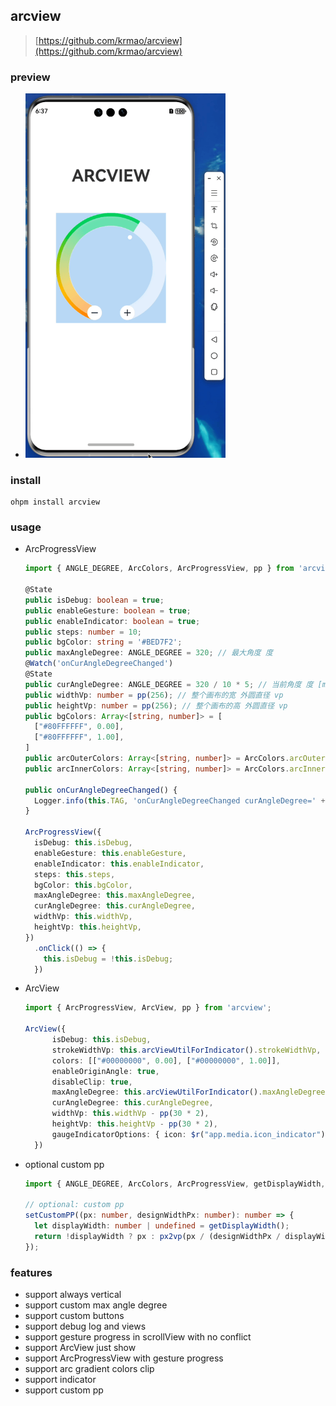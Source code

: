 ## arcview

> [https://github.com/krmao/arcview](https://github.com/krmao/arcview)

### preview

- <img src="priview/preview.gif" width="320" alt="preview.gif"/>

### install

```shell
ohpm install arcview
```

### usage

- ArcProgressView
    ```typescript
    import { ANGLE_DEGREE, ArcColors, ArcProgressView, pp } from 'arcview';

    @State
    public isDebug: boolean = true;
    public enableGesture: boolean = true;
    public enableIndicator: boolean = true;
    public steps: number = 10;
    public bgColor: string = '#BED7F2';
    public maxAngleDegree: ANGLE_DEGREE = 320; // 最大角度 度
    @Watch('onCurAngleDegreeChanged')
    @State
    public curAngleDegree: ANGLE_DEGREE = 320 / 10 * 5; // 当前角度 度 [minAngleDegree, maxAngleDegree]
    public widthVp: number = pp(256); // 整个画布的宽 外圆直径 vp
    public heightVp: number = pp(256); // 整个画布的高 外圆直径 vp
    public bgColors: Array<[string, number]> = [
      ["#80FFFFFF", 0.00],
      ["#80FFFFFF", 1.00],
    ]
    public arcOuterColors: Array<[string, number]> = ArcColors.arcOuterColors;
    public arcInnerColors: Array<[string, number]> = ArcColors.arcInnerColors;
  
    public onCurAngleDegreeChanged() {
      Logger.info(this.TAG, 'onCurAngleDegreeChanged curAngleDegree=' + this.curAngleDegree);
    }
  
    ArcProgressView({
      isDebug: this.isDebug,
      enableGesture: this.enableGesture,
      enableIndicator: this.enableIndicator,
      steps: this.steps,
      bgColor: this.bgColor,
      maxAngleDegree: this.maxAngleDegree,
      curAngleDegree: this.curAngleDegree,
      widthVp: this.widthVp,
      heightVp: this.heightVp,
    })
      .onClick(() => {
        this.isDebug = !this.isDebug;
      })
    ```

- ArcView
    ```typescript
    import { ArcProgressView, ArcView, pp } from 'arcview';
    
    ArcView({
          isDebug: this.isDebug,
          strokeWidthVp: this.arcViewUtilForIndicator().strokeWidthVp,
          colors: [["#00000000", 0.00], ["#00000000", 1.00]],
          enableOriginAngle: true,
          disableClip: true,
          maxAngleDegree: this.arcViewUtilForIndicator().maxAngleDegree,
          curAngleDegree: this.curAngleDegree,
          widthVp: this.widthVp - pp(30 * 2),
          heightVp: this.heightVp - pp(30 * 2),
          gaugeIndicatorOptions: { icon: $r("app.media.icon_indicator"), space: 5 },
      })
    ```

- optional custom pp
    ```typescript
    import { ANGLE_DEGREE, ArcColors, ArcProgressView, getDisplayWidth, pp, setCustomPP } from 'arcview';
    
    // optional: custom pp
    setCustomPP((px: number, designWidthPx: number): number => {
      let displayWidth: number | undefined = getDisplayWidth();
      return !displayWidth ? px : px2vp(px / (designWidthPx / displayWidth));
    });
  ```

### features

- support always vertical
- support custom max angle degree
- support custom buttons
- support debug log and views
- support gesture progress in scrollView with no conflict
- support ArcView just show
- support ArcProgressView with gesture progress
- support arc gradient colors clip
- support indicator
- support custom pp
